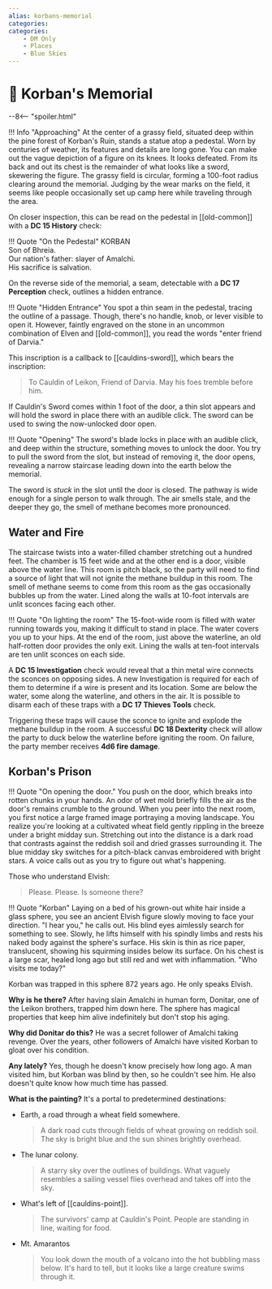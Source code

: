 ```yaml
---
alias: korbans-memorial
categories:
categories:
    - DM Only
    - Places
    - Blue Skies
---
```


# 🔐 Korban's Memorial

--8<-- "spoiler.html"

!!! Info "Approaching"
    At the center of a grassy field, situated deep within the pine forest of Korban's Ruin, stands a statue atop a pedestal. Worn by centuries of weather, its features and details are long gone. You can make out the vague depiction of a figure on its knees. It looks defeated. From its back and out its chest is the remainder of what looks like a sword, skewering the figure. The grassy field is circular, forming a 100-foot radius clearing around the memorial. Judging by the wear marks on the field, it seems like people occasionally set up camp here while traveling through the area.

On closer inspection, this can be read on the pedestal in [[old-common]] with a **DC 15 History** check:

!!! Quote "On the Pedestal"
    KORBAN  
    Son of Bhreia.  
    Our nation's father: slayer of Amalchi.  
    His sacrifice is salvation.

On the reverse side of the memorial, a seam, detectable with a **DC 17 Perception** check, outlines a hidden entrance.

!!! Quote "Hidden Entrance"
    You spot a thin seam in the pedestal, tracing the outline of a passage. Though, there's no handle, knob, or lever visible to open it. However, faintly engraved on the stone in an uncommon combination of Elven and [[old-common]], you read the words "enter friend of Darvia."

This inscription is a callback to [[cauldins-sword]], which bears the inscription:

> To Cauldin of Leikon, Friend of Darvia. May his foes tremble before him.

If Cauldin's Sword comes within 1 foot of the door, a thin slot appears and will hold the sword in place there with an audible click. The sword can be used to swing the now-unlocked door open.

!!! Quote "Opening"
    The sword's blade locks in place with an audible click, and deep within the structure, something moves to unlock the door. You try to pull the sword from the slot, but instead of removing it, the door opens, revealing a narrow staircase leading down into the earth below the memorial.

The sword is *stuck* in the slot until the door is closed. The pathway is wide enough for a single person to walk through. The air smells stale, and the deeper they go, the smell of methane becomes more pronounced.

## Water and Fire

The staircase twists into a water-filled chamber stretching out a hundred feet. The chamber is 15 feet wide and at the other end is a door, visible above the water line. This room is pitch black, so the party will need to find a source of light that will not ignite the methane buildup in this room. The smell of methane seems to come from this room as the gas occasionally bubbles up from the water. Lined along the walls at 10-foot intervals are unlit sconces facing each other.

!!! Quote "On lighting the room"
    The 15-foot-wide room is filled with water running towards you, making it difficult to stand in place. The water covers you up to your hips. At the end of the room, just above the waterline, an old half-rotten door provides the only exit. Lining the walls at ten-foot intervals are ten unlit sconces on each side.

A **DC 15 Investigation** check would reveal that a thin metal wire connects the sconces on opposing sides. A new Investigation is required for each of them to determine if a wire is present and its location. Some are below the water, some along the waterline, and others in the air. It is possible to disarm each of these traps with a **DC 17 Thieves Tools** check.

Triggering these traps will cause the sconce to ignite and explode the methane buildup in the room. A successful **DC 18 Dexterity** check will allow the party to duck below the waterline before igniting the room. On failure, the party member receives **4d6 fire damage**.

## Korban's Prison

!!! Quote "On opening the door."
    You push on the door, which breaks into rotten chunks in your hands. An odor of wet mold briefly fills the air as the door's remains crumble to the ground. When you peer into the next room, you first notice a large framed image portraying a moving landscape. You realize you're looking at a cultivated wheat field gently rippling in the breeze under a bright midday sun. Stretching out into the distance is a dark road that contrasts against the reddish soil and dried grasses surrounding it. The blue midday sky switches for a pitch-black canvas embroidered with bright stars. A voice calls out as you try to figure out what's happening.

Those who understand Elvish:

> Please. Please. Is someone there?

!!! Quote "Korban"
    Laying on a bed of his grown-out white hair inside a glass sphere, you see an ancient Elvish figure slowly moving to face your direction. "I hear you," he calls out. His blind eyes aimlessly search for something to see. Slowly, he lifts himself with his spindly limbs and rests his naked body against the sphere's surface. His skin is thin as rice paper, translucent, showing his squirming insides below its surface. On his chest is a large scar, healed long ago but still red and wet with inflammation. "Who visits me today?"

Korban was trapped in this sphere 872 years ago. He only speaks Elvish.

**Why is he there?** After having slain Amalchi in human form, Donitar, one of the Leikon brothers, trapped him down here. The sphere has magical properties that keep him alive indefinitely but don't stop his aging.

**Why did Donitar do this?** He was a secret follower of Amalchi taking revenge. Over the years, other followers of Amalchi have visited Korban to gloat over his condition.

**Any lately?** Yes, though he doesn't know precisely how long ago. A man visited him, but Korban was blind by then, so he couldn't see him. He also doesn't quite know how much time has passed.

**What is the painting?** It's a portal to predetermined destinations:

- Earth, a road through a wheat field somewhere.
  > A dark road cuts through fields of wheat growing on reddish soil. The sky is bright blue and the sun shines brightly overhead.
- The lunar colony.
  > A starry sky over the outlines of buildings. What vaguely resembles a sailing vessel flies overhead and takes off into the sky.
- What's left of [[cauldins-point]].
  > The survivors' camp at Cauldin's Point. People are standing in line, waiting for food.
- Mt. Amarantos
  > You look down the mouth of a volcano into the hot bubbling mass below. It's hard to tell, but it looks like a large creature swims through it.
